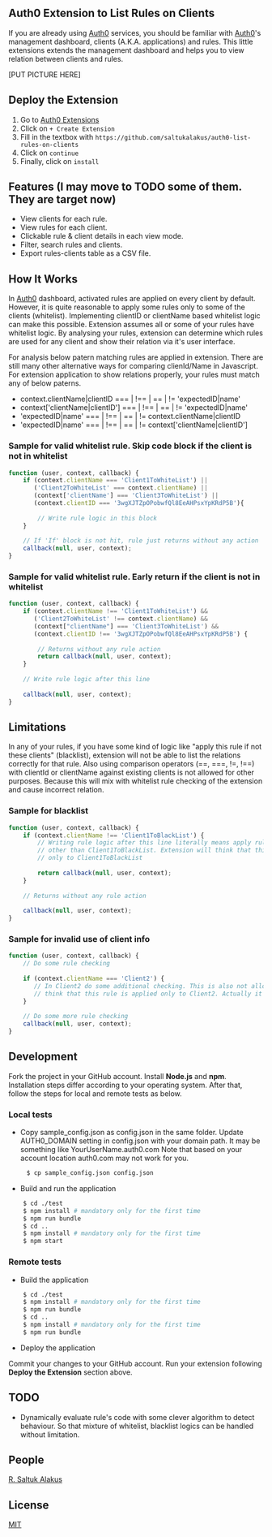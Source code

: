 ## Auth0 Extension to List Rules on Clients

If you are already using [Auth0](https://auth0.com) services, you should be familiar with [Auth0](https://auth0.com)'s 
management dashboard, clients (A.K.A. applications) and rules. This little extensions extends the management dashboard 
and helps you to view relation between clients and rules.

[PUT PICTURE HERE]

## Deploy the Extension
1. Go to [Auth0 Extensions](https://manage.auth0.com/#/extensions)
2. Click on `+ Create Extension`
3. Fill in the textbox with `https://github.com/saltukalakus/auth0-list-rules-on-clients`
4. Click on `continue`
5. Finally, click on `install`

## Features (I may move to TODO some of them. They are target now)
* View clients for each rule.
* View rules for each client.
* Clickable rule & client details in each view mode.
* Filter, search rules and clients.
* Export rules-clients table as a CSV file. 

## How It Works
In [Auth0](https://auth0.com) dashboard, activated rules are applied on every client by default. However, it is quite
reasonable to apply some rules only to some of the clients (whitelist). Implementing clientID or clientName based whitelist logic can make this possible. Extension assumes all or some of your rules have whitelist logic. By analysing your rules, extension can determine which rules are used for any client and show their relation via it's user interface. 

For analysis below patern matching rules are applied in extension. There are still many other alternative ways for comparing clienId/Name in Javascript. For extension application to show relations properly, your rules must match any of below paterns.

* context.clientName|clientID === | !== | == | != 'expectedID|name'
* context['clientName|clientID'] === | !== | == | != 'expectedID|name'
* 'expectedID|name' === | !== | == | != context.clientName|clientID
* 'expectedID|name' === | !== | == | != context['clientName|clientID']

### Sample for valid whitelist rule. Skip code block if the client is not in whitelist

```javascript
function (user, context, callback) {
    if (context.clientName === 'Client1ToWhiteList') || 
       ('Client2ToWhiteList' === context.clientName) ||
       (context['clientName'] === 'Client3ToWhiteList') || 
       (context.clientID === '3wgXJTZpOPobwfQl8EeAHPsxYpKRdP5B'){
       
        // Write rule logic in this block
    }
    
    // If 'If' block is not hit, rule just returns without any action  
    callback(null, user, context);
}
```

### Sample for valid whitelist rule. Early return if the client is not in whitelist

```javascript
function (user, context, callback) {
    if (context.clientName !== 'Client1ToWhiteList') && 
       ('Client2ToWhiteList' !== context.clientName) &&
       (context["clientName"] === 'Client3ToWhiteList') &&
       (context.clientID !== '3wgXJTZpOPobwfQl8EeAHPsxYpKRdP5B') {
       
        // Returns without any rule action  
        return callback(null, user, context);
    }
    
    // Write rule logic after this line
    
    callback(null, user, context);
}
```

## Limitations
In any of your rules, if you have some kind of logic like "apply this rule if not these clients" (blacklist), extension will not be able to list the relations correctly for that rule. Also using comparison operators (==, ===, !=, !==) with clientId or clientName against existing clients is not allowed for other purposes. Because this will mix with whitelist rule checking of the extension and cause incorrect relation.   

### Sample for blacklist
```javascript
function (user, context, callback) {
    if (context.clientName !== 'Client1ToBlackList') {
        // Writing rule logic after this line literally means apply rule to all clients 
        // other than Client1ToBlackList. Extension will think that this rule is applied
        // only to Client1ToBlackList
        
        return callback(null, user, context);
    }
    
    // Returns without any rule action 
    
    callback(null, user, context);
}
```

### Sample for invalid use of client info
```javascript
function (user, context, callback) {
    // Do some rule checking
    
    if (context.clientName === 'Client2') {
       // In Client2 do some additional checking. This is also not allowed! Extesion will 
       // think that this rule is applied only to Client2. Actually it is running for all clients.
    }
    
    // Do some more rule checking
    callback(null, user, context);
}
```

## Development
Fork the project in your GitHub account. Install <b>Node.js</b> and <b>npm</b>. Installation steps differ 
according to your operating system. After that, follow the steps for local and remote tests as below.

### Local tests
* Copy sample_config.json as config.json in the same folder. Update AUTH0_DOMAIN setting in config.json with your domain path. It may be something like YourUserName.auth0.com Note that based on your account location auth0.com may not work for you. 

```bash
     $ cp sample_config.json config.json
```

* Build and run the application

```bash
    $ cd ./test
    $ npm install # mandatory only for the first time
    $ npm run bundle
    $ cd ..
    $ npm install # mandatory only for the first time
    $ npm start
```
### Remote tests

* Build the application

```bash
    $ cd ./test
    $ npm install # mandatory only for the first time
    $ npm run bundle
    $ cd ..
    $ npm install # mandatory only for the first time
    $ npm run bundle
```

* Deploy the application

Commit your changes to your GitHub account. Run your extension following <b>Deploy the Extension</b> section above.

## TODO
* Dynamically evaluate rule's code with some clever algorithm to detect behaviour. So that mixture of whitelist, 
blacklist logics can be handled without limitation.

## People
[R. Saltuk Alakus](https://github.com/saltukalakus)

## License
[MIT](LICENSE)
